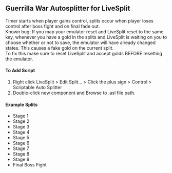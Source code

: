 ## Guerrilla War Autosplitter for LiveSplit <br />
Timer starts when player gains control, splits occur when player loses control after boss fight and on final fade out. <br />
Known bug: If you map your emulator reset and LiveSplit reset to the same key, whenever you have a gold in the splits and LiveSplit is waiting on you to choose 
whether or not to save, the emulator will have already changed states. This causes a fake gold on the current split. <br />
To fix this make sure to reset LiveSplit and accept golds BEFORE resetting the emulator.
#### To Add Script <br />
1. Right click LiveSplit > Edit Split... > Click the plus sign > Control > Scriptable Auto Splitter <br />
1. Double-click new component and Browse to .asl file path. <br />
#### Example Splits <br />
* Stage 1
* Stage 2
* Stage 3
* Stage 4
* Stage 5
* Stage 6
* Stage 7
* Stage 8
* Stage 9
* Final Boss Fight